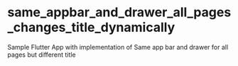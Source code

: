 # same_appbar_and_drawer_all_pages_changes_title_dynamically

Sample Flutter App with implementation of Same app bar and drawer for all pages but different title
